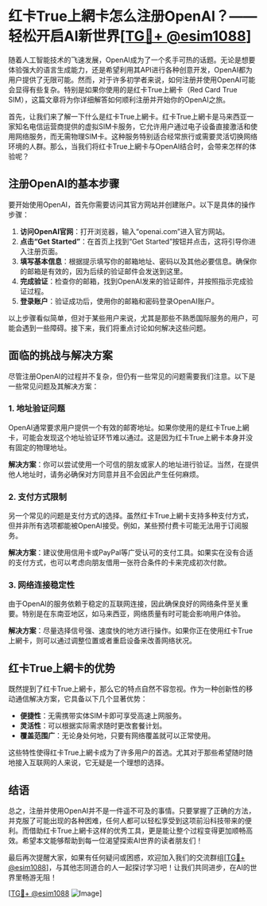 # 红卡True上網卡怎么注册OpenAI？——轻松开启AI新世界[[TG💪+ @esim1088](https://t.me/s/esim1088)]

随着人工智能技术的飞速发展，OpenAI成为了一个炙手可热的话题。无论是想要体验强大的语言生成能力，还是希望利用其API进行各种创意开发，OpenAI都为用户提供了无限可能。然而，对于许多初学者来说，如何注册并使用OpenAI可能会显得有些复杂。特别是如果你使用的是红卡True上網卡（Red Card True SIM），这篇文章将为你详细解答如何顺利注册并开始你的OpenAI之旅。

首先，让我们来了解一下什么是红卡True上網卡。红卡True上網卡是马来西亚一家知名电信运营商提供的虚拟SIM卡服务，它允许用户通过电子设备直接激活和使用网络服务，而无需物理SIM卡。这种服务特别适合经常旅行或需要灵活切换网络环境的人群。那么，当我们将红卡True上網卡与OpenAI结合时，会带来怎样的体验呢？

## 注册OpenAI的基本步骤

要开始使用OpenAI，首先你需要访问其官方网站并创建账户。以下是具体的操作步骤：

1. **访问OpenAI官网**：打开浏览器，输入“openai.com”进入官方网站。
2. **点击“Get Started”**：在首页上找到“Get Started”按钮并点击，这将引导你进入注册页面。
3. **填写基本信息**：根据提示填写你的邮箱地址、密码以及其他必要信息。确保你的邮箱是有效的，因为后续的验证邮件会发送到这里。
4. **完成验证**：检查你的邮箱，找到OpenAI发来的验证邮件，并按照指示完成验证过程。
5. **登录账户**：验证成功后，使用你的邮箱和密码登录OpenAI账户。

以上步骤看似简单，但对于某些用户来说，尤其是那些不熟悉国际服务的用户，可能会遇到一些障碍。接下来，我们将重点讨论如何解决这些问题。

## 面临的挑战与解决方案

尽管注册OpenAI的过程并不复杂，但仍有一些常见的问题需要我们注意。以下是一些常见问题及其解决方案：

### 1. 地址验证问题

OpenAI通常要求用户提供一个有效的邮寄地址。如果你使用的是红卡True上網卡，可能会发现这个地址验证环节难以通过。这是因为红卡True上網卡本身并没有固定的物理地址。

**解决方案**：你可以尝试使用一个可信的朋友或家人的地址进行验证。当然，在提供他人地址时，请务必确保对方同意并且不会因此产生任何麻烦。

### 2. 支付方式限制

另一个常见的问题是支付方式的选择。虽然红卡True上網卡支持多种支付方式，但并非所有选项都能被OpenAI接受。例如，某些预付费卡可能无法用于订阅服务。

**解决方案**：建议使用信用卡或PayPal等广受认可的支付工具。如果实在没有合适的支付方式，也可以考虑向朋友借用一张符合条件的卡来完成初次付款。

### 3. 网络连接稳定性

由于OpenAI的服务依赖于稳定的互联网连接，因此确保良好的网络条件至关重要。特别是在东南亚地区，如马来西亚，网络质量有时可能会影响用户体验。

**解决方案**：尽量选择信号强、速度快的地方进行操作。如果你正在使用红卡True上網卡，则可以通过调整位置或者重启设备来改善网络状况。

## 红卡True上網卡的优势

既然提到了红卡True上網卡，那么它的特点自然不容忽视。作为一种创新性的移动通信解决方案，它具备以下几个显著优势：

- **便捷性**：无需携带实体SIM卡即可享受高速上网服务。
- **灵活性**：可以根据实际需求随时更改套餐计划。
- **覆盖范围广**：无论身处何地，只要有网络覆盖就可以正常使用。

这些特性使得红卡True上網卡成为了许多用户的首选。尤其对于那些希望随时随地接入互联网的人来说，它无疑是一个理想的选择。

## 结语

总之，注册并使用OpenAI并不是一件遥不可及的事情。只要掌握了正确的方法，并克服了可能出现的各种困难，任何人都可以轻松享受到这项前沿科技带来的便利。而借助红卡True上網卡这样的优秀工具，更是能让整个过程变得更加顺畅高效。希望本文能够帮助到每一位渴望探索AI世界的读者朋友们！

最后再次提醒大家，如果有任何疑问或困惑，欢迎加入我们的交流群组[[TG💪+ @esim1088](https://t.me/s/esim1088)]，与其他志同道合的人一起探讨学习吧！让我们共同进步，在AI的世界里畅游无阻！

[[TG💪+ @esim1088](https://t.me/s/esim1088) ![Image](https://i.postimg.cc/4NQfJmqS/Snipaste-2025-05-13-00-14-12.png)]